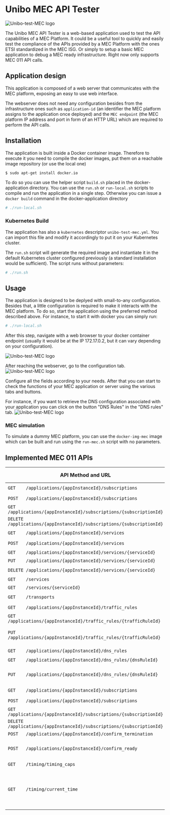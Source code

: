 # Unibo MEC API Tester

![Unibo-test-MEC logo](https://github.com/berdav/unibo-test-mec/blob/master/readme-images/logo.png?raw=true)

The Unibo MEC API Tester is a web-based application used to test the API capabilities of a MEC Platform.
It could be a useful tool to quickly and easily test the compliance of the APIs provided by a MEC Platform with the ones ETSI standardized in the MEC ISG. Or simply to setup a basic MEC application to debug a MEC ready infrastructure.
Right now only supports MEC 011 API calls.

## Application design
This application is composed of a web server that communicates with the
MEC platform, exposing an easy to use web interface.

The webserver does not need any configuration besides from the
infrastructure ones such as `application-id` (an identifier the MEC platform assigns to the application once deployed) and the `MEC endpoint` (the
MEC platform IP address and port in form of an HTTP URL) which are
required to perform the API calls.

## Installation
The application is built inside a Docker container image. Therefore to execute it you need to compile the docker images, put
them on a reachable image repository (or use the local one)

```bash
$ sudo apt-get install docker.io
```

To do so you can use the helper script `build.sh` placed in the
docker-application directory.  You can use the `run.sh` or
`run-local.sh` scripts to compile and run the application in a single
step.  Otherwise you can issue a `docker build` command in the
docker-application directory

```bash
# ./run-local.sh
```

### Kubernetes Build
The application has also a `kubernetes` descriptor `unibo-test-mec.yml`.
You can import this file and modify it accordingly to put it on your
Kubernetes cluster.

The `run.sh` script will generate the required image and instantiate it
in the default Kubernetes cluster configured previously (a standard
installation would be sufficient).  The script runs without parameters:

```bash
# ./run.sh
```

## Usage
The application is designed to be deplyed with small-to-any configuration.
Besides that, a little configuration is required to make it
interacts with the MEC platform.  To do so, start the application using
the preferred method described above.  For instance, to start it with docker you
can simply run:
```bash
# ./run-local.sh
```

After this step, navigate with a web browser to your docker container
endpoint (usually it would be at the IP 172.17.0.2, but it can vary
depending on your configuration).

![Unibo-test-MEC logo](https://github.com/berdav/unibo-test-mec/blob/master/readme-images/normal.png?raw=true)

After reaching the webserver, go to the configuration tab.
![Unibo-test-MEC logo](https://github.com/berdav/unibo-test-mec/blob/master/readme-images/configuration.png?raw=true)

Configure all the fields according to your needs.  After that you can
start to check the functions of your MEC application or server using the
various tabs and buttons.

For instance, if you want to retrieve the DNS configuration associated
with your application you can click on the button "DNS Rules" in the
"DNS rules" tab.
![Unibo-test-MEC logo](https://github.com/berdav/unibo-test-mec/blob/master/readme-images/dns.png?raw=true)

### MEC simulation
To simulate a dummy MEC platform, you can use the `docker-img-mec` image
which can be built and run using the `run-mec.sh` script with no
parameters.

## Implemented MEC 011 APIs
|API Method and URL                                                   | Implemented | Notes                                              | Description URL |
|---------------------------------------------------------------------|-------------|----------------------------------------------------|-----------------|
|`GET    /applications/{appInstanceId}/subscriptions`                 |✔️            |                                                    |[Forge ETSI](https://forge.etsi.org/swagger/ui/?url=https://forge.etsi.org/rep/mec/gs011-app-enablement-api/raw/master/MecServiceMgmtApi.yaml#/appSubscriptions/ApplicationsSubscriptions_GET) |
|`POST   /applications/{appInstanceId}/subscriptions`                 |✔️            |                                                    |[Forge ETSI](https://forge.etsi.org/swagger/ui/?url=https://forge.etsi.org/rep/mec/gs011-app-enablement-api/raw/master/MecServiceMgmtApi.yaml#/appSubscriptions/ApplicationsSubscriptions_POST) |
|`GET    /applications/{appInstanceId}/subscriptions/{subscriptionId}`|             |                                                    |[Forge ETSI](https://forge.etsi.org/swagger/ui/?url=https://forge.etsi.org/rep/mec/gs011-app-enablement-api/raw/master/MecServiceMgmtApi.yaml#/appSubscriptions/ApplicationsSubscription_GET) |
|`DELETE /applications/{appInstanceId}/subscriptions/{subscriptionId}`|✔️            |                                                    |[Forge ETSI](https://forge.etsi.org/swagger/ui/?https://forge.etsi.org/rep/mec/gs011-app-enablement-api/raw/master/MecServiceMgmtApi.yaml#/appSubscriptions/ApplicationsSubscription_DELETE) |
|`GET    /applications/{appInstanceId}/services`                      |✔️            |                                                    |[Forge ETSI](https://forge.etsi.org/swagger/ui/?https://forge.etsi.org/rep/mec/gs011-app-enablement-api/raw/master/MecServiceMgmtApi.yaml#/appServices/AppServices_GET) |
|`POST   /applications/{appInstanceId}/services`                      |✔️            |                                                    |[Forge ETSI](https://forge.etsi.org/swagger/ui/?https://forge.etsi.org/rep/mec/gs011-app-enablement-api/raw/master/MecServiceMgmtApi.yaml#/appServices/AppServices_POST) |
|`GET    /applications/{appInstanceId}/services/{serviceId}`          |             |                                                    |[Forge ETSI](https://forge.etsi.org/swagger/ui/?https://forge.etsi.org/rep/mec/gs011-app-enablement-api/raw/master/MecServiceMgmtApi.yaml#/appServices/AppServicesServiceId_GET) |
|`PUT    /applications/{appInstanceId}/services/{serviceId}`          |             |                                                    |[Forge ETSI](https://forge.etsi.org/swagger/ui/?https://forge.etsi.org/rep/mec/gs011-app-enablement-api/raw/master/MecServiceMgmtApi.yaml#/appServices/AppServicesServiceId_PUT) |
|`DELETE /applications/{appInstanceId}/services/{serviceId}`          |✔️            |                                                    |[Forge ETSI](https://forge.etsi.org/swagger/ui/?https://forge.etsi.org/rep/mec/gs011-app-enablement-api/raw/master/MecServiceMgmtApi.yaml#/appServices/AppServicesServiceId_DELETE) |
|`GET    /services`                                                   |             |                                                    |[Forge ETSI](https://forge.etsi.org/swagger/ui/?https://forge.etsi.org/rep/mec/gs011-app-enablement-api/raw/master/MecServiceMgmtApi.yaml#/services/Services_GET) |
|`GET    /services/{serviceId}`                                       |             |                                                    |[Forge ETSI](https://forge.etsi.org/swagger/ui/?https://forge.etsi.org/rep/mec/gs011-app-enablement-api/raw/master/MecServiceMgmtApi.yaml#/services/ServicesServiceId_GET) |
|`GET    /transports`                                                 |✔️            |                                                    |[Forge ETSI](https://forge.etsi.org/swagger/ui/?https://forge.etsi.org/rep/mec/gs011-app-enablement-api/raw/master/MecServiceMgmtApi.yaml#/transports/Transports_GET) |
|`GET    /applications/{appInstanceId}/traffic_rules`                 |✔️            |                                                    |[Forge ETSI](https://forge.etsi.org/swagger/ui/?https://forge.etsi.org/gitlab/mec/gs011-app-enablement-api/raw/master/MecAppSupportApi.yaml#/appTrafficRules/ApplicationsTrafficRules_GET) |
|`GET    /applications/{appInstanceId}/traffic_rules/{trafficRuleId}` |             |                                                    |[Forge ETSI](https://forge.etsi.org/swagger/ui/?https://forge.etsi.org/gitlab/mec/gs011-app-enablement-api/raw/master/MecAppSupportApi.yaml#/appTrafficRules/ApplicationsTrafficRule_GET) |
|`PUT    /applications/{appInstanceId}/traffic_rules/{trafficRuleId}` |✔️            | Supports only state modification                   |[Forge ETSI](https://forge.etsi.org/swagger/ui/?https://forge.etsi.org/gitlab/mec/gs011-app-enablement-api/raw/master/MecAppSupportApi.yaml#/appTrafficRules/ApplicationsTrafficRule_PUT) |
|`GET    /applications/{appInstanceId}/dns_rules`                     |✔️            |                                                    |[Forge ETSI](https://forge.etsi.org/swagger/ui/?https://forge.etsi.org/gitlab/mec/gs011-app-enablement-api/raw/master/MecAppSupportApi.yaml#/appDnsRules/ApplicationsDnsRules_GET) |
|`GET    /applications/{appInstanceId}/dns_rules/{dnsRuleId}`         |             |                                                    |[Forge ETSI](https://forge.etsi.org/swagger/ui/?https://forge.etsi.org/gitlab/mec/gs011-app-enablement-api/raw/master/MecAppSupportApi.yaml#/appDnsRules/ApplicationsDnsRule_GET) |
|`PUT    /applications/{appInstanceId}/dns_rules/{dnsRuleId}`         |✔️            | Supports only state modification                   |[Forge ETSI](https://forge.etsi.org/swagger/ui/?https://forge.etsi.org/gitlab/mec/gs011-app-enablement-api/raw/master/MecAppSupportApi.yaml#/appDnsRules/ApplicationsDnsRule_PUT) |
|`GET    /applications/{appInstanceId}/subscriptions`                 |✔️            |                                                    |[Forge ETSI](https://forge.etsi.org/swagger/ui/?https://forge.etsi.org/gitlab/mec/gs011-app-enablement-api/raw/master/MecAppSupportApi.yaml#/appSubscriptions/ApplicationsSubscriptions_GET) |
|`POST   /applications/{appInstanceId}/subscriptions`                 |✔️            |                                                    |[Forge ETSI](https://forge.etsi.org/swagger/ui/?https://forge.etsi.org/gitlab/mec/gs011-app-enablement-api/raw/master/MecAppSupportApi.yaml#/appSubscriptions/ApplicationsSubscriptions_POST) |
|`GET    /applications/{appInstanceId}/subscriptions/{subscriptionId}`|             |                                                    |[Forge ETSI](https://forge.etsi.org/swagger/ui/?https://forge.etsi.org/gitlab/mec/gs011-app-enablement-api/raw/master/MecAppSupportApi.yaml#/appSubscriptions/ApplicationsSubscription_GET) |
|`DELETE /applications/{appInstanceId}/subscriptions/{subscriptionId}`|✔️            |                                                    |[Forge ETSI](https://forge.etsi.org/swagger/ui/?https://forge.etsi.org/gitlab/mec/gs011-app-enablement-api/raw/master/MecAppSupportApi.yaml#/appSubscriptions/ApplicationsSubscription_DELETE) |
|`POST   /applications/{appInstanceId}/confirm_termination`           |             |                                                    |[Forge ETSI](https://forge.etsi.org/swagger/ui/?https://forge.etsi.org/gitlab/mec/gs011-app-enablement-api/raw/master/MecAppSupportApi.yaml#/appConfirmTermination/ApplicationsConfirmTermination_POST) |
|`POST   /applications/{appInstanceId}/confirm_ready`                 |✔️            | Notification via the red LED                       |[Forge ETSI](https://forge.etsi.org/swagger/ui/?https://forge.etsi.org/gitlab/mec/gs011-app-enablement-api/raw/master/MecAppSupportApi.yaml#/appConfirmReady/ApplicationsConfirmReady_POST) |
|`GET    /timing/timing_caps`                                         |✔️            |                                                    |[Forge ETSI](https://forge.etsi.org/swagger/ui/?https://forge.etsi.org/gitlab/mec/gs011-app-enablement-api/raw/master/MecAppSupportApi.yaml#/timing/TimingCaps_GET) |
|`GET    /timing/current_time`                                        |✔️            | Only application timestamp, no NTP and PTP support |[Forge ETSI](https://forge.etsi.org/swagger/ui/?https://forge.etsi.org/gitlab/mec/gs011-app-enablement-api/raw/master/MecAppSupportApi.yaml#/timing/TimingCurrentTime_GET) |
